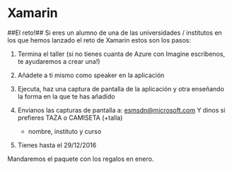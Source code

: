 
# Xamarin

##El reto!##
Si eres un alumno de una de las universidades / institutos en los que hemos lanzado el reto de Xamarin estos son los pasos:


1) Termina el taller (si no tienes cuanta de Azure con Imagine escríbenos, te ayudaremos a crear una!)

2) Añádete a ti mismo como speaker en la aplicación

3) Ejecuta, haz una captura de pantalla de la aplicación y otra enseñando la forma en la que te has añadido

4) Envianos las capturas de pantalla a:
esmsdn@microsoft.com
      Y dinos si prefieres TAZA o CAMISETA (+talla)
      + nombre, instituto y curso
      
      

5) Tienes hasta el 29/12/2016


Mandaremos el paquete con los regalos en enero.
